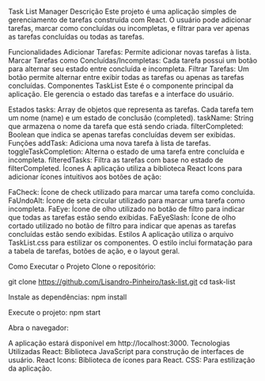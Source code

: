 Task List Manager
Descrição
Este projeto é uma aplicação simples de gerenciamento de tarefas construída com React. O usuário pode adicionar tarefas, marcar como concluídas ou incompletas, e filtrar para ver apenas as tarefas concluídas ou todas as tarefas.

Funcionalidades
Adicionar Tarefas: Permite adicionar novas tarefas à lista.
Marcar Tarefas como Concluídas/Incompletas: Cada tarefa possui um botão para alternar seu estado entre concluída e incompleta.
Filtrar Tarefas: Um botão permite alternar entre exibir todas as tarefas ou apenas as tarefas concluídas.
Componentes
TaskList
Este é o componente principal da aplicação. Ele gerencia o estado das tarefas e a interface do usuário.

Estados
tasks: Array de objetos que representa as tarefas. Cada tarefa tem um nome (name) e um estado de conclusão (completed).
taskName: String que armazena o nome da tarefa que está sendo criada.
filterCompleted: Boolean que indica se apenas tarefas concluídas devem ser exibidas.
Funções
addTask: Adiciona uma nova tarefa à lista de tarefas.
toggleTaskCompletion: Alterna o estado de uma tarefa entre concluída e incompleta.
filteredTasks: Filtra as tarefas com base no estado de filterCompleted.
Ícones
A aplicação utiliza a biblioteca React Icons para adicionar ícones intuitivos aos botões de ação:

FaCheck: Ícone de check utilizado para marcar uma tarefa como concluída.
FaUndoAlt: Ícone de seta circular utilizado para marcar uma tarefa como incompleta.
FaEye: Ícone de olho utilizado no botão de filtro para indicar que todas as tarefas estão sendo exibidas.
FaEyeSlash: Ícone de olho cortado utilizado no botão de filtro para indicar que apenas as tarefas concluídas estão sendo exibidas.
Estilos
A aplicação utiliza o arquivo TaskList.css para estilizar os componentes. O estilo inclui formatação para a tabela de tarefas, botões de ação, e o layout geral.


Como Executar o Projeto
Clone o repositório:


git clone https://github.com/Lisandro-Pinheiro/task-list.git
cd task-list

Instale as dependências:
npm install

Execute o projeto:
npm start

Abra o navegador:

A aplicação estará disponível em http://localhost:3000.
Tecnologias Utilizadas
React: Biblioteca JavaScript para construção de interfaces de usuário.
React Icons: Biblioteca de ícones para React.
CSS: Para estilização da aplicação.

